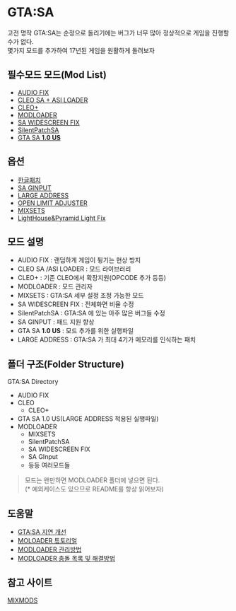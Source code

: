 # GTA:SA
고전 명작 GTA:SA는 순정으로 돌리기에는 버그가 너무 많아 정상적으로 게임을 진행할수가 없다.    
몇가지 모드를 추가하여 17년된 게임을 원활하게 돌려보자

## 필수모드 모드(Mod List)
- [AUDIO FIX]()
- [CLEO SA + ASI LOADER](https://cleo.li/)
- [CLEO+](https://www.mixmods.com.br/2020/03/CLEOPlus.html)
- [MODLOADER](https://www.gtagarage.com/mods/show.php?id=25377)
- [SA WIDESCREEN FIX](https://thirteenag.github.io/wfp)
- [SilentPatchSA](https://gtaforums.com/topic/669045-silentpatch/)
- [GTA SA **1.0 US**](https://www.gtagarage.com/mods/show.php?id=28766) 

## 옵션
- [한글패치](https://nightly.tistory.com/101)
- [SA GINPUT](https://www.mixmods.com.br/2020/04/iii-vc-sa-ginput.html)
- [LARGE ADDRESS](https://www.mixmods.com.br/2016/09/largeaddress-reconhecer-4-gb-ram.html)  
- [OPEN LIMIT ADJUSTER](https://github.com/ThirteenAG/III.VC.SA.LimitAdjuster)
- [MIXSETS](https://www.mixmods.com.br/2019/08/mod-mixsets.html)  
- [LightHouse&Pyramid Light Fix](https://www.mixmods.com.br/2020/01/lighthouse-pyramid-fix.html)



## 모드 설명
- AUDIO FIX : 랜덤하게 게임이 튕기는 현상 방지
- CLEO SA /ASI LOADER : 모드 라이브러리
- CLEO+ : 기존 CLEO에서 확장지원(OPCODE 추가 등등)
- MODLOADER : 모드 관리자
- MIXSETS : GTA:SA 세부 설정 조정 가능한 모드
- SA WIDESCREEN FIX : 전체화면 비율 수정
- SilentPatchSA : GTA:SA 에 있는 아주 많은 버그들 수정
- SA GINPUT : 패드 지원 향상
- GTA SA **1.0 US** : 모드 추가를 위한 실행파일 
- LARGE ADDRESS : GTA:SA 가 최대 4기가 메모리를 인식하는 패치

## 폴더 구조(Folder Structure)
GTA:SA Directory
- AUDIO FIX
- CLEO
    - CLEO+  
- GTA SA 1.0 US(LARGE ADDRESS 적용된 실행파일)     
- MODLOADER
    - MIXSETS
    - SilentPatchSA
    - SA WIDESCREEN FIX
    - SA GInput
    - 등등 여러모드들
>모드는 왠만하면 MODLOADER 폴더에 넣으면 된다.  
(* 예외케이스도 있으므로 README를 항상 읽어보자) 

## 도움말
- [GTA:SA 지연 개선](https://www.mixmods.com.br/2017/01/como-tirar-o-lag-do-gta-aumentar-fps.html)  
- [MOLOADER 튜토리얼](https://www.mixmods.com.br/2015/07/tutorial-dicas-tudo-sobre-mod-loader.html)  
- [MODLOADER 관리방법](https://www.mixmods.com.br/2018/08/dicas-de-como-cuidar-do-seu-gta.html)
- [MODLOADER 충돌 목록 및 해결방법](https://www.mixmods.com.br/p/lista-de-crash-e-solucoes.html)  

## 참고 사이트
[MIXMODS](https://www.mixmods.com.br)